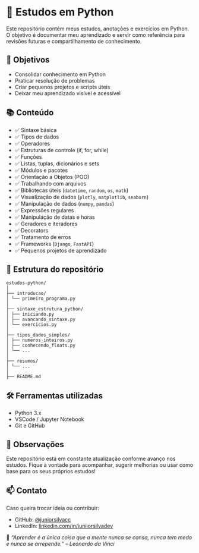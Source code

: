 # 🐍 Estudos em Python

Este repositório contém meus estudos, anotações e exercícios em Python. O objetivo é documentar meu aprendizado e servir como referência para revisões futuras e compartilhamento de conhecimento.

## 🚀 Objetivos

- Consolidar conhecimento em Python
- Praticar resolução de problemas
- Criar pequenos projetos e scripts úteis
- Deixar meu aprendizado visível e acessível

## 📚 Conteúdo

- ✅ Sintaxe básica
- ✅ Tipos de dados
- ✅ Operadores
- ✅ Estruturas de controle (if, for, while)
- ✅ Funções
- ✅ Listas, tuplas, dicionários e sets
- ✅ Módulos e pacotes
- ✅ Orientação a Objetos (POO)
- ✅ Trabalhando com arquivos
- ✅ Bibliotecas úteis (`datetime`, `random`, `os`, `math`)
- ✅ Visualização de dados (`plotly`, `matplotlib`, `seaborn`)
- ✅ Manipulação de dados (`numpy`, `pandas`)
- ✅ Expressões regulares
- ✅ Manipulação de datas e horas
- ✅ Geradores e iteradores
- ✅ Decorators
- ✅ Tratamento de erros
- ✅ Frameworks (`Django`, `FastAPI`)
- ✅ Pequenos projetos de aprendizado

## 📁 Estrutura do repositório

```
estudos-python/
│
├── introducao/
│ └── primeiro_programa.py
│
├── sintaxe_estrutura_python/
│ ├── iniciando.py
│ ├── avancando_sintaxe.py
│ └── exercicios.py
│
├── tipos_dados_simples/
│ ├── numeros_inteiros.py
│ ├── conhecendo_floats.py
│ └── ...
│
├── resumos/
│ └── ...
│
├── README.md
```

## 🛠️ Ferramentas utilizadas

- Python 3.x
- VSCode / Jupyter Notebook
- Git e GitHub

## 📌 Observações

Este repositório está em constante atualização conforme avanço nos estudos. Fique à vontade para acompanhar, sugerir melhorias ou usar como base para os seus próprios estudos!

## 📫 Contato

Caso queira trocar ideia ou contribuir:

- GitHub: [@juniorsilvacc](https://github.com/juniorsilvacc)
- LinkedIn: [linkedin.com/in/juniiorsilvadev](https://www.linkedin.com/in/juniiorsilvadev/)

🧠 *“Aprender é a única coisa que a mente nunca se cansa, nunca tem medo e nunca se arrepende.” – Leonardo da Vinci*